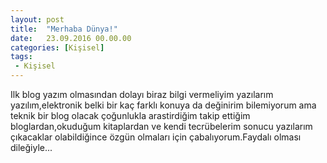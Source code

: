 ```yaml
---
layout: post
title:  "Merhaba Dünya!"
date:   23.09.2016 00.00.00
categories: [Kişisel]
tags: 
 - Kişisel
---
```

Ilk blog yazım olmasından dolayı biraz bilgi vermeliyim yazılarım yazılım,elektronik belki bir kaç farklı konuya da değinirim bilemiyorum ama teknik bir blog olacak çoğunlukla arastirdiğim takip ettiğim bloglardan,okuduğum kitaplardan ve kendi tecrübelerim sonucu yazılarım çıkacaklar olabildiğince özgün olmaları için çabalıyorum.Faydalı olması dileğiyle...

